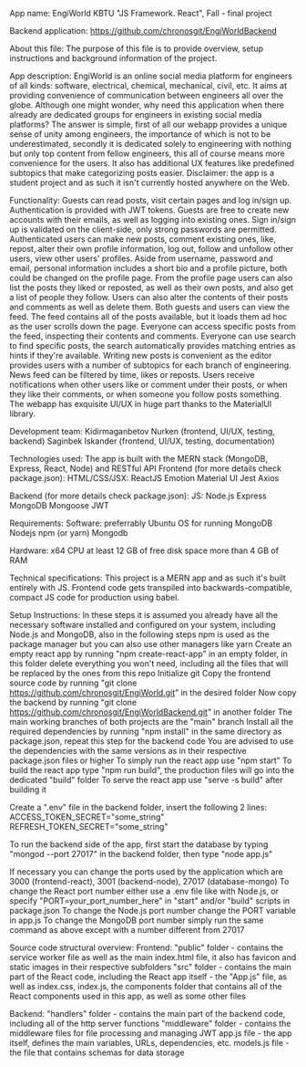 App name: EngiWorld
KBTU "JS Framework. React", Fall - final project

Backend application: https://github.com/chronosgit/EngiWorldBackend

About this file:
The purpose of this file is to provide overview, setup instructions and background information of the project.

App description:
EngiWorld is an online social media platform for engineers of all kinds: software, electrical, chemical, mechanical, civil, etc. It aims at providing convenience of communication between engineers all over the globe. Although one might wonder, why need this application when there already are dedicated groups for engineers in existing social media platforms? The answer is simple, first of all our webapp provides a unique sense of unity among engineers, the importance of which is not to be underestimated, secondly it is dedicated solely to engineering with nothing but only top content from fellow engineers, this all of course means more convenience for the users. It also has additional UX features like predefined subtopics that make categorizing posts easier.
Disclaimer: the app is a student project and as such it isn't currently hosted anywhere on the Web.

Functionality:
Guests can read posts, visit certain pages and log in/sign up.
Authentication is provided with JWT tokens. Guests are free to create new accounts with their emails, as well as logging into existing ones.
Sign in/sign up is validated on the client-side, only strong passwords are permitted.
Authenticated users can make new posts, comment existing ones, like, repost, alter their own profile information, log out, follow and unfollow other users, view other users' profiles.
Aside from username, password and email, personal information includes a short bio and a profile picture, both could be changed on the profile page.
From the profile page users can also list the posts they liked or reposted, as well as their own posts, and also get a list of people they follow.
Users can also alter the contents of their posts and comments as well as delete them.
Both guests and users can view the feed. The feed contains all of the posts available, but it loads them ad hoc as the user scrolls down the page.
Everyone can access specific posts from the feed, inspecting their contents and comments.
Everyone can use search to find specific posts, the search automatically provides matching entries as hints if they're available.
Writing new posts is convenient as the editor provides users with a number of subtopics for each branch of engineering.
News feed can be filtered by time, likes or reposts.
Users receive notifications when other users like or comment under their posts, or when they like their comments, or when someone you follow posts something.
The webapp has exquisite UI/UX in huge part thanks to the MaterialUI library.

Development team:
Kidirmaganbetov Nurken (frontend, UI/UX, testing, backend)
Saginbek Iskander (frontend, UI/UX, testing, documentation)

Technologies used:
The app is built with the MERN stack (MongoDB, Express, React, Node) and RESTful API
Frontend (for more details check package.json):
HTML/CSS/JSX:
ReactJS
Emotion
Material UI
Jest
Axios

Backend (for more details check package.json):
JS:
Node.js
Express
MongoDB
Mongoose
JWT

Requirements:
Software:
preferrably Ubuntu OS for running MongoDB
Nodejs
npm (or yarn)
Mongodb

Hardware:
x64 CPU
at least 12 GB of free disk space
more than 4 GB of RAM

Technical specifications:
This project is a MERN app and as such it's built entirely with JS. Frontend code gets transpiled into backwards-compatible, compact JS code for production using babel.

Setup Instructions:
In these steps it is assumed you already have all the necessary software installed and configured on your system, including Node.js and MongoDB, also in the following steps npm is used as the package manager but you can also use other managers like yarn
Create an empty react app by running "npm create-react-app" in an empty folder, in this folder delete everything you won't need, including all the files that will be replaced by the ones from this repo
Initialize git
Copy the frontend source code by running "git clone https://github.com/chronosgit/EngiWorld.git" in the desired folder
Now copy the backend by running "git clone https://github.com/chronosgit/EngiWorldBackend.git" in another folder
The main working branches of both projects are the "main" branch
Install all the required dependencies by running "npm install" in the same directory as package.json, repeat this step for the backend code
You are advised to use the dependencies with the same versions as in their respective package.json files or higher
To simply run the react app use "npm start"
To build the react app type "npm run build", the production files will go into the dedicated "build" folder
To serve the react app use "serve -s build" after building it

Create a ".env" file in the backend folder, insert the following 2 lines:
ACCESS_TOKEN_SECRET="some_string"
REFRESH_TOKEN_SECRET="some_string"

To run the backend side of the app, first start the database by typing "mongod --port 27017" in the backend folder, then type "node app.js"

If necessary you can change the ports used by the application which are 3000 (frontend-react), 3001 (backend-node), 27017 (database-mongo)
To change the React port number either use a .env file like with Node.js, or specify "PORT=your_port_number_here" in "start" and/or "build" scripts in package.json
To change the Node.js port number change the PORT variable in app.js
To change the MongoDB port number simply run the same command as above except with a number different from 27017

Source code structural overview:
Frontend:
"public" folder - contains the service worker file as well as the main index.html file, it also has favicon and static images in their respective subfolders
"src" folder - contains the main part of the React code, including the React app itself - the "App.js" file, as well as index.css, index.js, the components folder that contains all of the React components used in this app, as well as some other files

Backend:
"handlers" folder - contains the main part of the backend code, including all of the http server functions
"middleware" folder - contains the middleware files for file processing and managing JWT
app.js file - the app itself, defines the main variables, URLs, dependencies, etc.
models.js file - the file that contains schemas for data storage